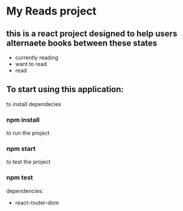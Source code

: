 # My Reads project
## this is a react project designed to help users alternaete books between these states

- currently reading
- want to read
- read


## To start using this application: 

to install dependecies
### npm install

to run the project
### npm start

to test the project
### npm test



dependencies: 

- react-router-dom
